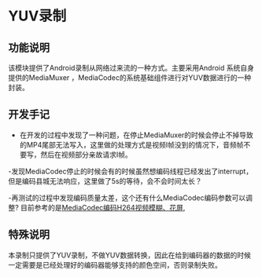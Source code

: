 # YUV录制

## 功能说明
该模块提供了Android录制从网络过来流的一种方式。主要采用Android 系统自身提供的MediaMuxer ，MediaCodec的系统基础组件进行对YUV数据进行的一种封装。


## 开发手记
- 在开发的过程中发现了一种问题，在停止MediaMuxer的时候会停止不掉导致的MP4尾部无法写入，这里做的处理方式是视频I帧没到的情况下，音频帧不要写，然后在视频部分亲故请求I帧。

-发现MediaCodec停止的时候会有的时候虽然想编码线程已经发出了interrupt，但是编码县城无法响应，这里做了5s的等待，会不会时间太长？

-再测试的过程中发现编码质量太差，这个还有什么MediaCodec编码参数可以调整? 目前参考的是[MediaCodec编码H264视频模糊、花屏](https://www.jianshu.com/p/a0873b4a92b6), 

## 特殊说明
本录制只提供了YUV录制，不做YUV数据转换，因此在给到编码器的数据的时候一定需要是已经处理好的编码器能够支持的颜色空间，否则录制失败。
